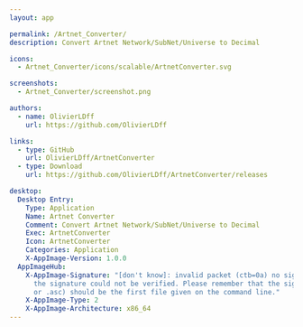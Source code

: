 ```yaml
---
layout: app

permalink: /Artnet_Converter/
description: Convert Artnet Network/SubNet/Universe to Decimal

icons:
  - Artnet_Converter/icons/scalable/ArtnetConverter.svg

screenshots:
  - Artnet_Converter/screenshot.png

authors:
  - name: OlivierLDff
    url: https://github.com/OlivierLDff

links:
  - type: GitHub
    url: OlivierLDff/ArtnetConverter
  - type: Download
    url: https://github.com/OlivierLDff/ArtnetConverter/releases

desktop:
  Desktop Entry:
    Type: Application
    Name: Artnet Converter
    Comment: Convert Artnet Network/SubNet/Universe to Decimal
    Exec: ArtnetConverter
    Icon: ArtnetConverter
    Categories: Application
    X-AppImage-Version: 1.0.0
  AppImageHub:
    X-AppImage-Signature: "[don't know]: invalid packet (ctb=0a) no signature found
      the signature could not be verified. Please remember that the signature file (.sig
      or .asc) should be the first file given on the command line."
    X-AppImage-Type: 2
    X-AppImage-Architecture: x86_64
---
```

